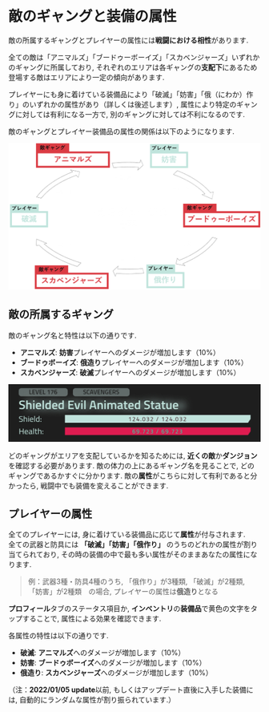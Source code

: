 # 敵のギャングと装備の属性

敵の所属するギャングとプレイヤーの属性には**戦闘における相性**があります.

全ての敵は「アニマルズ」「ブードゥーボーイズ」「スカベンジャーズ」いずれかのギャングに所属しており, それぞれのエリアは各ギャングの**支配下**にあるため登場する敵はエリアにより一定の傾向があります.

プレイヤーにも身に着けている装備品により「破滅」「妨害」「俄（にわか）作り」のいずれかの属性があり（詳しくは後述します）, 属性により特定のギャングに対しては有利になる一方で, 別のギャングに対しては不利になるのです. 

敵のギャングとプレイヤー装備品の属性の関係は以下のようになります.

![EnemyGangGraph_ja](/resources/mobile-tutorial/EnemyGangGraph_ja.png)


## 敵の所属するギャング

敵のギャング名と特性は以下の通りです.  

- **アニマルズ**: **妨害**プレイヤーへのダメージが増加します（10%）
- **ブードゥボーイズ**: **俄造り**プレイヤーへのダメージが増加します（10%）
- **スカベンジャーズ**: **破滅**プレイヤーへのダメージが増加します（10%）

![EnemyGang](/resources/mobile-tutorial/EnemyGang.png)

どのギャングがエリアを支配しているかを知るためには, **近くの敵**か**ダンジョン**を確認する必要があります. 敵の体力の上にあるギャング名を見ることで, どのギャングであるかすぐに分かります. 敵の**属性**がこちらに対して有利であると分かったら, 戦闘中でも装備を変えることができます.


## プレイヤーの属性

全てのプレイヤーには, 身に着けている装備品に応じて**属性**が付与されます.  
全ての武器と防具には **「破滅」「妨害」「俄作り」** のうちのどれかの属性が割り当てられており, その時の装備の中で最も多い属性がそのままあなたの属性になります.

> 例：武器3種・防具4種のうち, 「俄作り」が3種類, 「破滅」が2種類, 「妨害」が2種類　の場合, プレイヤーの属性は**俄造り**となる

**プロフィール**タブのステータス項目か, **インベントリ**の**装備品**で黄色の文字をタップすることで, 属性による効果を確認できます.  

各属性の特性は以下の通りです.  

- **破滅**: **アニマルズ**へのダメージが増加します（10%）
- **妨害**: **ブードゥボーイズ**へのダメージが増加します（10%）
- **俄造り**: **スカベンジャーズ**へのダメージが増加します（10%）

（注：**2022/01/05 update**以前, もしくはアップデート直後に入手した装備には, 自動的にランダムな属性が割り振られています.）
